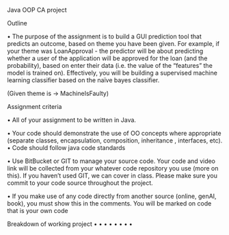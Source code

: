 Java OOP CA project

Outline

• The purpose of the assignment is to build a GUI prediction tool that predicts an outcome, based on theme you have been given. For example, if your theme was LoanApproval - the predictor will be about predicting whether a user of the application will be approved for the loan (and the probability), based on enter their data (i.e. the value of the “features” the model is trained on). Effectively, you will be building a supervised machine learning classifier based on the naïve bayes classifier.

(Given theme is -> MachineIsFaulty)

Assignment criteria

• All of your assignment to be written in Java.

• Your code should demonstrate the use of OO concepts where appropriate (separate classes, encapsulation, composition, inheritance , interfaces, etc). • Code should follow java code standards

• Use BitBucket or GIT to manage your source code. Your code and video link will be collected from your whatever code repository you use (more on this). If you haven’t used GIT, we can cover in class. Please make sure you commit to your code source throughout the project.

• If you make use of any code directly from another source (online, genAI, book), you must show this in the comments. You will be marked on code that is your own code

Breakdown of working project • • • • • • • •